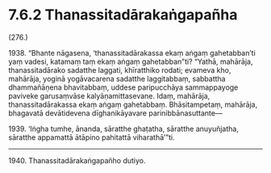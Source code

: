 # 7.6.2 Thanassitadārakaṅgapañha

(276.)

1938\. “Bhante nāgasena, ‘thanassitadārakassa ekaṃ aṅgaṃ gahetabban’ti yaṃ vadesi, katamaṃ taṃ ekaṃ aṅgaṃ gahetabban”ti? “Yathā, mahārāja, thanassitadārako sadatthe laggati, khīratthiko rodati; evameva kho, mahārāja, yoginā yogāvacarena sadatthe laggitabbaṃ, sabbattha dhammañāṇena bhavitabbaṃ, uddese paripucchāya sammappayoge paviveke garusaṃvāse kalyāṇamittasevane. Idaṃ, mahārāja, thanassitadārakassa ekaṃ aṅgaṃ gahetabbaṃ. Bhāsitampetaṃ, mahārāja, bhagavatā devātidevena dīghanikāyavare parinibbānasuttante—

1939\. ‘Iṅgha tumhe, ānanda, sāratthe ghaṭatha, sāratthe anuyuñjatha, sāratthe appamattā ātāpino pahitattā viharathā’”ti.

---

1940\. Thanassitadārakaṅgapañho dutiyo.

